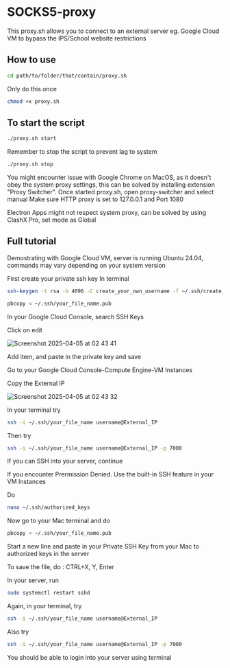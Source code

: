 # SOCKS5-proxy
This proxy.sh allows you to connect to an external server eg. Google Cloud VM to bypass the IPS/School website restrictions

## How to use

```sh
cd path/to/folder/that/contain/proxy.sh
```
Only do this once 
```sh
chmod +x proxy.sh
```
## To start the script
```sh
./proxy.sh start
```
Remember to stop the script to prevent lag to system
```sh
./proxy.sh stop
```
You might encounter issue with Google Chrome on MacOS, as it doesn't obey the system proxy settings, this can be solved by installing extension "Proxy Switcher".
Once started proxy.sh, open proxy-switcher and select manual
Make sure HTTP proxy is set to 127.0.0.1 and Port 1080

Electron Apps might not respect system proxy, can be solved by using ClashX Pro, set mode as Global

## Full tutorial

Demostrating with Google Cloud VM, server is running Ubuntu 24.04, commands may vary depending on your system version

First create your private ssh key
In terminal
```sh
ssh-keygen -t rsa -b 4096 -C create_your_own_username -f ~/.ssh/create_your_own_file_name
```
```sh
pbcopy < ~/.ssh/your_file_name.pub
```
In your Google Cloud Console, search SSH Keys

Click on edit

![Screenshot 2025-04-05 at 02 43 41](https://github.com/user-attachments/assets/c2341f82-873d-4f28-9080-b9752536e6e2)


Add item, and paste in the private key and save

Go to your Google Cloud Console-Compute Engine-VM Instances

Copy the External IP

![Screenshot 2025-04-05 at 02 43 32](https://github.com/user-attachments/assets/c922cbc9-17ad-4d6b-8cb0-cd0c19f73e5a)

In your terminal try
```sh
ssh -i ~/.ssh/your_file_name username@External_IP
```
Then try 
```sh
ssh -i ~/.ssh/your_file_name username@External_IP -p 7000
```
If you can SSH into your server, continue

If you encounter Prermission Denied. Use the built-in SSH feature in your VM Instances

Do
```sh
nano ~/.ssh/authorized_keys
```
Now go to your Mac terminal and do 
```sh
pbcopy < ~/.ssh/your_file_name.pub
```
Start a new line and paste in your Private SSH Key from your Mac to authorized keys in the server

To save the file, do : CTRL+X, Y, Enter

In your server, run
```sh
sudo systemctl restart sshd
```
Again, in your terminal, try
```sh
ssh -i ~/.ssh/your_file_name username@External_IP
```
Also try
```sh
ssh -i ~/.ssh/your_file_name username@External_IP -p 7000
```
You should be able to login into your server using terminal
